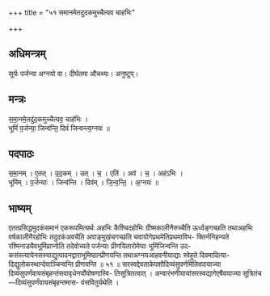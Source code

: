 +++
title = "५१ समानमेतदुदकमुच्चैत्यव चाहभिः"

+++
## अधिमन्त्रम्
सूर्यः पर्जन्या अग्नयो वा। दीर्घतमा औचथ्यः। अनुष्टुप्।

## मन्त्रः
स॒मा॒नमे॒तदु॑द॒कमुच्चैत्यव॒ चाह॑भिः ।  
भूमिं॑ प॒र्जन्या॒ जिन्व॑न्ति॒ दिवं॑ जिन्वन्त्य॒ग्नयः॑ ॥

## पदपाठः
स॒मा॒नम् । ए॒तत् । उ॒द॒कम् । उत् । च॒ । एति॑ । अव॑ । च॒ । अह॑ऽभिः ।  
भूमि॑म् । प॒र्जन्याः॑ । जिन्व॑न्ति । दिव॑म् । जि॒न्व॒न्ति॒ । अ॒ग्नयः॑ ॥

## भाष्यम्
एतत्प्रसिद्धमुदकंसमानं एकरूपमित्यर्थः अहभिः कैश्चिदहोभिः ग्रीष्मकालीनैरुच्चैति ऊर्ध्वङ्गच्छति तथाअहभिः वर्षकालीनैरहोभिः तदुदकंअवचैति अवाङ्मुखंचगच्छति चवायोगेप्रथमेतिप्रथमाविभ- क्तिर्ननिहन्यते रश्मिनाड्यैवभूमिंप्राप्नोति तदेवोच्यते पर्जन्याः प्रीणयितारोमेघाः भूमिंजिन्वन्ति उद- कसंस्त्यायेनसस्याद्युत्पादनद्वाराभूमिष्ठान्प्रीणयन्ति तथाअग्नयआहवनीयाद्याः स्वेहुते दिवमादित्या- दिद्युलोकस्थान्देवाञ्चिन्वन्ति प्रीणयन्ति ॥ ५१ ॥ सरस्वद्देवताकेपशौदिव्यंसुपर्णमितिवपायाज्या दिव्यंसुपर्णंवायसंबृहन्तंसवावृधेनर्योयोषणास्वि- तिसूत्रितत्वात् । अन्वारंभणीयायांसरस्वद्यागेएषैवयाज्या सूत्रितंच—दिव्यंसुपर्णंवायसंबृहन्तमास- वंसवितुर्यथेति ।
